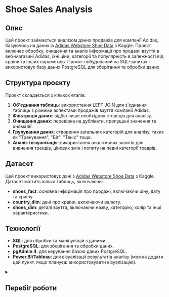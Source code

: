 # Shoe Sales Analysis

## Опис
Цей проєкт займається аналізом даних продажів для компанії Adidas, базуючись на даних із [Adidas Webstore Shoe Data](https://www.kaggle.com/datasets/tamsnd/adidas-webstore-shoe-data?select=shoes_dim.csv) з Kaggle. Проєкт включає обробку, очищення та аналіз інформації про продажі взуття в веб-магазині Adidas, їхні ціни, категорії та популярність в залежності від країни та інших параметрів. Проєкт побудований на SQL-запитах і використовує базу даних PostgreSQL для зберігання та обробки даних.

## Структура проєкту
Проєкт складається з кількох етапів:

1. **Об'єднання таблиць**: використання LEFT JOIN для з'єднання таблиць з різними аспектами продажів взуття компанії Adidas.
2. **Фільтрація даних**: відбір лише необхідних стовпців для аналізу.
3. **Очищення даних**: перевірка на дублікати, пропущені значення та аномалії.
4. **Групування даних**: створення загальних категорій для аналізу, таких як "Тренування", "Біг", "Теніс" тощо.
5. **Аналіз і візуалізація**: використання аналітичних запитів для вивчення трендів, цінових змін і попиту на певні категорії товарів.

## Датасет
Цей проєкт використовує дані з [Adidas Webstore Shoe Data](https://www.kaggle.com/datasets/tamsnd/adidas-webstore-shoe-data?select=shoes_dim.csv) з Kaggle. Датасет містить кілька таблиць, включаючи:

- **shoes_fact**: основна інформація про продажі, включаючи ціну, дату та країну.
- **country_dim**: дані про країни, включаючи валюту.
- **shoes_dim**: деталі взуття, включаючи назву, категорію, колір та інші характеристики.

## Технології
- **SQL**: для обробки та маніпуляцій з даними.
- **PostgreSQL**: для зберігання та обробки даних.
- **pgAdmin 4**: для керування базою даних PostgreSQL.
- **Power BI/Tableau**: для візуалізації результатів аналізу (можна додати цей пункт, якщо плануєш використовувати візуалізацію).

<details>
  <summary><h2>Перебіг роботи</h2></summary>

  <details>
    <summary>1. Об'єднання таблиць</summary>
    На першому етапі я об'єднала три таблиці з різними аспектами продажу, використовуючи SQL-запити з **LEFT JOIN**. Це дозволило зібрати всі необхідні дані в одному запиті для подальшого аналізу.

    ```sql
    SELECT * 
    FROM shoes_fact
    LEFT JOIN country_dim USING (country_code)
    LEFT JOIN shoes_dim USING (id);
    ```
  </details>
  
  <details>
    <summary>2. Використання Common Table Expression (CTE)</summary>
    Для зручності і ефективності я обгорнула попередній запит в Common Table Expression (CTE). Це дозволило уникнути дублювання запитів і зробило код більш читаємим.

    ```sql
    WITH common_table AS (
        SELECT * 
        FROM shoes_fact
        LEFT JOIN country_dim USING (country_code)
        LEFT JOIN shoes_dim USING (id)
    )
    SELECT * 
    FROM common_table;
    ```
  </details>

  <!-- Додай решту розділів тут -->

</details>


